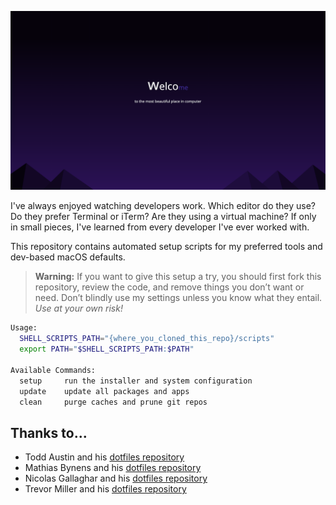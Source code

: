 <p align="center">
    <img src=".github/banner.png">
</p>

I've always enjoyed watching developers work. Which editor do they use? Do they prefer Terminal or iTerm?
Are they using a virtual machine? If only in small pieces, I've learned from every developer I've ever worked with.

This repository contains automated setup scripts for my preferred tools and dev-based macOS defaults.

> **Warning:** If you want to give this setup a try, you should first fork this repository, review the code,
> and remove things you don’t want or need. Don’t blindly use my settings unless you know what they entail.
> *Use at your own risk!*

```sh
Usage:
  SHELL_SCRIPTS_PATH="{where_you_cloned_this_repo}/scripts"
  export PATH="$SHELL_SCRIPTS_PATH:$PATH"

Available Commands:
  setup     run the installer and system configuration
  update    update all packages and apps
  clean     purge caches and prune git repos
```

## Thanks to...
- Todd Austin and his [dotfiles repository](https://github.com/austintoddj/dev-setup)
- Mathias Bynens and his [dotfiles repository](https://github.com/mathiasbynens/dotfiles)
- Nicolas Gallaghar and his [dotfiles repository](https://github.com/necolas/dotfiles)
- Trevor Miller and his [dotfiles repository](https://github.com/trevordmiller/dotfiles)
